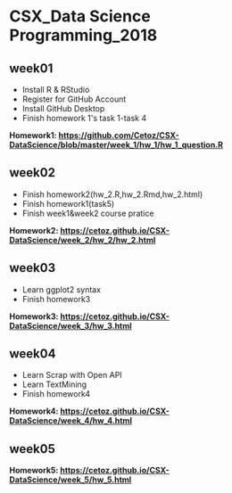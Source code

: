 # CSX_Data Science Programming_2018



## week01  
- Install R & RStudio  
- Register for GitHub Account  
- Install GitHub Desktop  
- Finish homework 1's task 1-task 4  

**Homework1: https://github.com/Cetoz/CSX-DataScience/blob/master/week_1/hw_1/hw_1_question.R**

## week02  
- Finish homework2(hw_2.R,hw_2.Rmd,hw_2.html)   
- Finish homework1(task5)  
- Finish week1&week2 course pratice  

**Homework2: https://cetoz.github.io/CSX-DataScience/week_2/hw_2/hw_2.html**

## week03  
- Learn ggplot2 syntax  
- Finish homework3  

**Homework3: https://cetoz.github.io/CSX-DataScience/week_3/hw_3.html**

## week04
- Learn Scrap with Open API
- Learn TextMining
- Finish homework4  

**Homework4: https://cetoz.github.io/CSX-DataScience/week_4/hw_4.html**

## week05  

**Homework5: https://cetoz.github.io/CSX-DataScience/week_5/hw_5.html**
